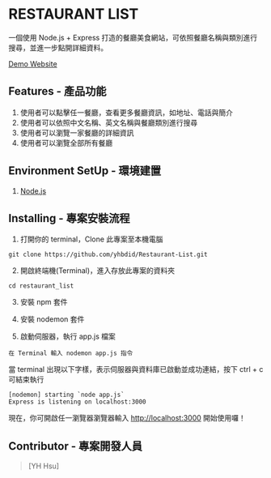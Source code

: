 # RESTAURANT LIST

一個使用 Node.js + Express 打造的餐廳美食網站，可依照餐廳名稱與類別進行搜尋，並進一步點開詳細資料。

[Demo Website](https://yhbdid.github.io/Restaurant-List/)

## Features - 產品功能

1. 使用者可以點擊任一餐廳，查看更多餐廳資訊，如地址、電話與簡介
2. 使用者可以依照中文名稱、英文名稱與餐廳類別進行搜尋
3. 使用者可以瀏覽一家餐廳的詳細資訊
4. 使用者可以瀏覽全部所有餐廳

## Environment SetUp - 環境建置

1. [Node.js](https://nodejs.org/en/)

## Installing - 專案安裝流程

1. 打開你的 terminal，Clone 此專案至本機電腦

```
git clone https://github.com/yhbdid/Restaurant-List.git
```

2. 開啟終端機(Terminal)，進入存放此專案的資料夾

```
cd restaurant_list
```

3. 安裝 npm 套件

4. 安裝 nodemon 套件

5. 啟動伺服器，執行 app.js 檔案

```
在 Terminal 輸入 nodemon app.js 指令
```

當 terminal 出現以下字樣，表示伺服器與資料庫已啟動並成功連結，按下 ctrl + c 可結束執行

```
[nodemon] starting `node app.js`
Express is listening on localhost:3000
```

現在，你可開啟任一瀏覽器瀏覽器輸入 [http://localhost:3000](http://localhost:3000) 開始使用囉！

## Contributor - 專案開發人員

> [YH Hsu]
